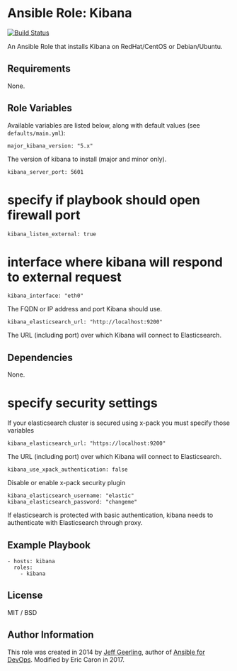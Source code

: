 # Ansible Role: Kibana

[![Build Status](https://travis-ci.org/geerlingguy/ansible-role-kibana.svg?branch=master)](https://travis-ci.org/geerlingguy/ansible-role-kibana)

An Ansible Role that installs Kibana on RedHat/CentOS or Debian/Ubuntu.

## Requirements

None.

## Role Variables

Available variables are listed below, along with default values (see `defaults/main.yml`):

    major_kibana_version: "5.x"

The version of kibana to install (major and minor only).

    kibana_server_port: 5601

# specify if playbook should open firewall port

    kibana_listen_external: true

# interface where kibana will respond to external request

    kibana_interface: "eth0"


The FQDN or IP address and port Kibana should use.

    kibana_elasticsearch_url: "http://localhost:9200"

The URL (including port) over which Kibana will connect to Elasticsearch.

## Dependencies

None.

# specify security settings

If your elasticsearch cluster is secured using x-pack you must specify those variables

    kibana_elasticsearch_url: "https://localhost:9200"

The URL (including port) over which Kibana will connect to Elasticsearch.

    kibana_use_xpack_authentication: false

Disable or enable x-pack security plugin

    kibana_elasticsearch_username: "elastic"
    kibana_elasticsearch_password: "changeme"

If elasticsearch is protected with basic authentication, kibana needs to authenticate with Elasticsearch through proxy.


## Example Playbook

    - hosts: kibana
      roles:
        - kibana

## License

MIT / BSD

## Author Information

This role was created in 2014 by [Jeff Geerling](https://www.jeffgeerling.com/), author of [Ansible for DevOps](https://www.ansiblefordevops.com/). Modified by Eric Caron in 2017.
